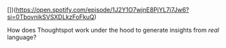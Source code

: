 [])(https://open.spotify.com/episode/1J2Y1O7wjnE8PjYL7i7Jw6?si=0TbovnikSVSXDLkzFoFkuQ)

How does Thoughtspot work under the hood to generate insights from *real* language?